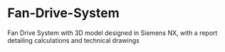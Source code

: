 # Fan-Drive-System
Fan Drive System with 3D model designed in Siemens NX, with a report detailing calculations and technical drawings
